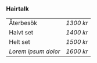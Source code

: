### Hairtalk
|  |  |
|--|--|
| Återbesök | *1300 kr*  |
| Halvt set | *1400 kr*  |
| Helt set | *1500 kr*  |
| *Lorem ipsum dolor* | *1600 kr*  |





